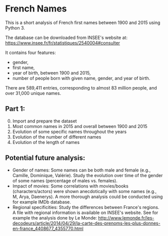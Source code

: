 # French Names
This is a short analysis of French first names between 1900 and 2015 using Python 3.

The database can be downloaded from INSEE's website at: https://www.insee.fr/fr/statistiques/2540004#consulter

It contains four features:
- gender,
- first name,
- year of birth, between 1900 and 2015,
- number of people born with given name, gender, and year of birth. 

There are 589,411 entries, corresponding to almost 83 million people, and over 31,000 unique names.

## Part 1:

0. Import and prepare the dataset
1. Most common names in 2015 and overall between 1900 and 2015
2. Evolution of some specific names throughout the years
3. Evolution of the number of different names
4. Evolution of the length of names

## Potential future analysis:
- Gender of names: Some names can be both male and female (e.g., Camille, Dominique, Valérie). Study the evolution over time of the gender of some names (percentage of males vs. females).
- Impact of movies: Some correlations with movies/books (characters/actors) were shown anecdotically with some names (e.g., M, Arya, Daenerys). A more thorough analysis could be conducted using for example IMDb database.
- Regional specificities: Study the differences between France's regions. A file with regional information is available on INSEE's website. See for example the analysis done by Le Monde: http://www.lemonde.fr/les-decodeurs/article/2014/04/29/la-carte-des-prenoms-les-plus-donnes-en-france_4408677_4355770.html
